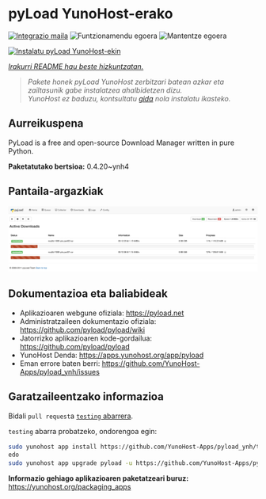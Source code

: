 <!--
Ohart ongi: README hau automatikoki sortu da <https://github.com/YunoHost/apps/tree/master/tools/readme_generator>ri esker
EZ editatu eskuz.
-->

# pyLoad YunoHost-erako

[![Integrazio maila](https://dash.yunohost.org/integration/pyload.svg)](https://dash.yunohost.org/appci/app/pyload) ![Funtzionamendu egoera](https://ci-apps.yunohost.org/ci/badges/pyload.status.svg) ![Mantentze egoera](https://ci-apps.yunohost.org/ci/badges/pyload.maintain.svg)

[![Instalatu pyLoad YunoHost-ekin](https://install-app.yunohost.org/install-with-yunohost.svg)](https://install-app.yunohost.org/?app=pyload)

*[Irakurri README hau beste hizkuntzatan.](./ALL_README.md)*

> *Pakete honek pyLoad YunoHost zerbitzari batean azkar eta zailtasunik gabe instalatzea ahalbidetzen dizu.*  
> *YunoHost ez baduzu, kontsultatu [gida](https://yunohost.org/install) nola instalatu ikasteko.*

## Aurreikuspena

PyLoad is a free and open-source Download Manager written in pure Python.


**Paketatutako bertsioa:** 0.4.20~ynh4

## Pantaila-argazkiak

![pyLoad(r)en pantaila-argazkia](./doc/screenshots/sample.png)

## Dokumentazioa eta baliabideak

- Aplikazioaren webgune ofiziala: <https://pyload.net>
- Administratzaileen dokumentazio ofiziala: <https://github.com/pyload/pyload/wiki>
- Jatorrizko aplikazioaren kode-gordailua: <https://github.com/pyload/pyload>
- YunoHost Denda: <https://apps.yunohost.org/app/pyload>
- Eman errore baten berri: <https://github.com/YunoHost-Apps/pyload_ynh/issues>

## Garatzaileentzako informazioa

Bidali `pull request`a [`testing` abarrera](https://github.com/YunoHost-Apps/pyload_ynh/tree/testing).

`testing` abarra probatzeko, ondorengoa egin:

```bash
sudo yunohost app install https://github.com/YunoHost-Apps/pyload_ynh/tree/testing --debug
edo
sudo yunohost app upgrade pyload -u https://github.com/YunoHost-Apps/pyload_ynh/tree/testing --debug
```

**Informazio gehiago aplikazioaren paketatzeari buruz:** <https://yunohost.org/packaging_apps>
